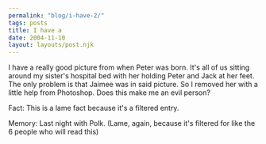 ```yaml
---
permalink: "blog/i-have-2/"
tags: posts
title: I have a
date: 2004-11-10
layout: layouts/post.njk
---
```


I have a really good picture from when Peter was born. It's all of us sitting around my sister's hospital bed with her holding Peter and Jack at her feet. The only problem is that Jaimee was in said picture. So I removed her with a little help from Photoshop. Does this make me an evil person? 

Fact: This is a lame fact because it's a filtered entry.

Memory: Last night with Polk. (Lame, again, because it's filtered for like the 6 people who will read this)